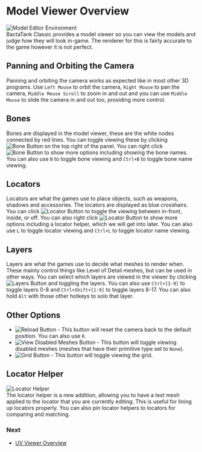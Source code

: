 # Model Viewer Overview
![Model Editor Environment](https://i.imgur.com/45bCbfz.png)<br>
BactaTank Classic provides a model viewer so you can view the models and judge how they will look in-game. The renderer for this is fairly accurate to the game however it is not perfect.

## Panning and Orbiting the Camera
Panning and orbiting the camera works as expected like in most other 3D programs. Use `Left Mouse` to orbit the camera, `Right Mouse` to pan the camera, `Middle Mouse Scroll` to zoom in and out and you can use `Middle Mouse` to slide the camera in and out too, providing more control.

## Bones
Bones are displayed in the model viewer, these are the white nodes connected by red lines. You can toggle viewing these by clicking ![Bone Button](https://i.imgur.com/sOAqQZI.png) on the top right of the panel. You can right click ![Bone Button](https://i.imgur.com/sOAqQZI.png) to show more options including showing the bone names. You can also use `B` to toggle bone viewing and `Ctrl+B` to toggle bone name viewing.

## Locators
Locators are what the games use to place objects, such as weapons, shadows and accessories. The locators are displayed as blue crosshairs. You can click ![Locator Button](https://i.imgur.com/Hn3gUZC.png) to toggle the viewing between in-front, inside, or off. You can also right click ![Locator Button](https://i.imgur.com/Hn3gUZC.png) to show more options including a locator helper, which we will get into later. You can also use `L` to toggle locator viewing and `Ctrl+L` to toggle locator name viewing.

## Layers
Layers are what the games use to decide what meshes to render when. These mainly control things like Level of Detail meshes, but can be used in other ways. You can select which layers are viewed in the viewer by clicking ![Layers Button](https://i.imgur.com/9mDy1WI.png) and toggling the layers. You can also use `Ctrl+[1-9]` to toggle layers 0-8 and `Ctrl+Shift+[1-9]` to toggle layers 8-17. You can also hold `Alt` with those other hotkeys to solo that layer.

## Other Options
- ![Reload Button](https://i.imgur.com/pIoKp7B.png) - This button will reset the camera back to the default position. You can also use `R`.
- ![View Disabled Meshes Button](https://i.imgur.com/xuv5vyi.png) - This button will toggle viewing disabled meshes (meshes that have their primitive type set to `None`).
- ![Grid Button](https://i.imgur.com/zd2WKVX.png) - This button will toggle viewing the grid.

## Locator Helper
![Locator Helper](https://i.imgur.com/ehqHluS.png)<br>
The locator helper is a new addition, allowing you to have a test mesh applied to the locator that you are currently editing. This is useful for lining up locators properly. You can also pin locator helpers to locators for comparing and matching.

### Next
- [UV Viewer Overview](uv-viewer.md)